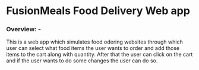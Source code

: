 # FusionMeals Food Delivery Web app

### Overview: -

This is a web app which simulates food odering websites through which user can select what food items the user wants to order and add those items to the cart along with quantity. After that the user can click on the cart and if the user wants to do some changes the user can do so.

###
